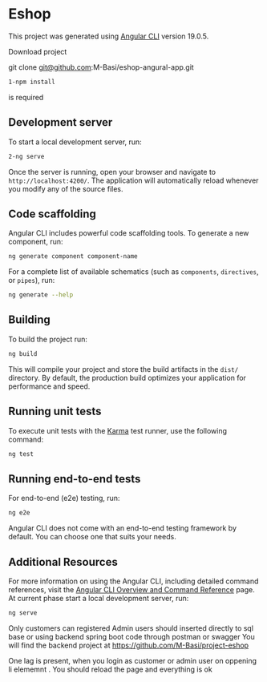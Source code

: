 # Eshop

This project was generated using [Angular CLI](https://github.com/angular/angular-cli) version 19.0.5.

Download project 

git clone git@github.com:M-Basi/eshop-angural-app.git

```bash
1-npm install
```
is required

## Development server

To start a local development server, run:

```bash
2-ng serve
```

Once the server is running, open your browser and navigate to `http://localhost:4200/`. The application will automatically reload whenever you modify any of the source files.

## Code scaffolding

Angular CLI includes powerful code scaffolding tools. To generate a new component, run:

```bash
ng generate component component-name
```

For a complete list of available schematics (such as `components`, `directives`, or `pipes`), run:

```bash
ng generate --help
```

## Building

To build the project run:

```bash
ng build
```

This will compile your project and store the build artifacts in the `dist/` directory. By default, the production build optimizes your application for performance and speed.

## Running unit tests

To execute unit tests with the [Karma](https://karma-runner.github.io) test runner, use the following command:

```bash
ng test
```

## Running end-to-end tests

For end-to-end (e2e) testing, run:

```bash
ng e2e
```

Angular CLI does not come with an end-to-end testing framework by default. You can choose one that suits your needs.

## Additional Resources

For more information on using the Angular CLI, including detailed command references, visit the [Angular CLI Overview and Command Reference](https://angular.dev/tools/cli) page.
At current phase start a local development server, run:

```bash
ng serve
```

Only customers can registered
Admin users should inserted directly to sql base or using backend spring boot code through postman or swagger
You will find the backend project at https://github.com/M-Basi/project-eshop 

One lag is present, when you login as customer or admin user on oppening li elememnt . You should reload the page and everything is ok
